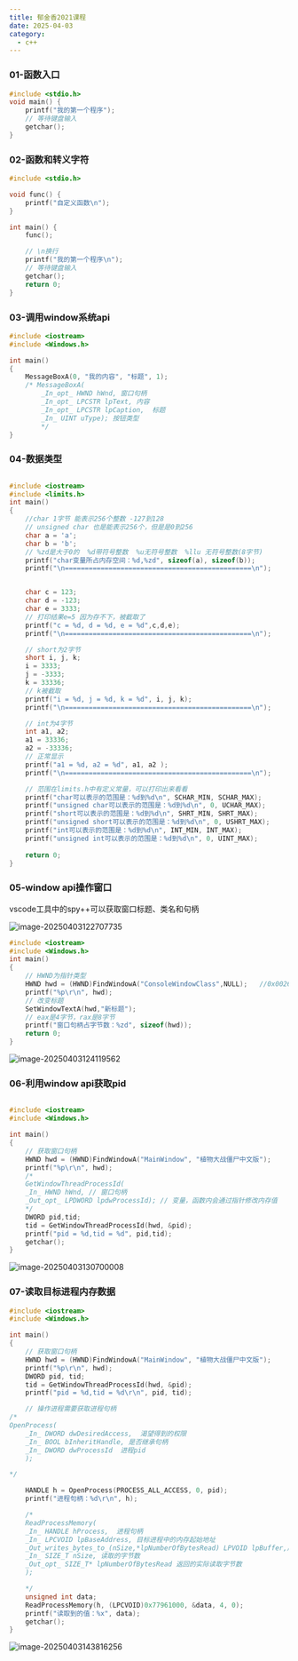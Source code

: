 ```yaml
---
title: 郁金香2021课程
date: 2025-04-03
category:
  - c++
---
```


### 01-函数入口

```c++
#include <stdio.h>
void main() {
	printf("我的第一个程序");
	// 等待键盘输入
	getchar();
}
```

### 02-函数和转义字符

```c++
#include <stdio.h>

void func() {
	printf("自定义函数\n");
}

int main() {
	func();

	// \n换行
	printf("我的第一个程序\n");
	// 等待键盘输入
	getchar();
	return 0;
}


```

### 03-调用window系统api

```c++
#include <iostream>
#include <Windows.h>

int main()
{
	MessageBoxA(0, "我的内容", "标题", 1);
	/* MessageBoxA(
		_In_opt_ HWND hWnd, 窗口句柄
		_In_opt_ LPCSTR lpText, 内容
		_In_opt_ LPCSTR lpCaption,  标题
		_In_ UINT uType); 按钮类型
		*/
}


```

### 04-数据类型

```c++

#include <iostream>
#include <limits.h>
int main()
{
	//char 1字节 能表示256个整数 -127到128
	// unsigned char 也是能表示256个，但是是0到256
	char a = 'a';   
	char b = 'b';  
	// %zd是大于0的  %d带符号整数  %u无符号整数  %llu 无符号整数(8字节)
	printf("char变量所占内存空间：%d,%zd", sizeof(a), sizeof(b));
	printf("\n===============================================\n");


	char c = 123;
	char d = -123;
	char e = 3333;
	// 打印结果e=5 因为存不下，被截取了
	printf("c = %d, d = %d, e = %d",c,d,e);
	printf("\n===============================================\n");

	// short为2字节
	short i, j, k;
	i = 3333;
	j = -3333;
	k = 33336;
	// k被截取
	printf("i = %d, j = %d, k = %d", i, j, k);
	printf("\n===============================================\n");

	// int为4字节
	int a1, a2;
	a1 = 33336;
	a2 = -33336;
	// 正常显示
	printf("a1 = %d, a2 = %d", a1, a2 );
	printf("\n===============================================\n");

	// 范围在limits.h中有定义常量，可以打印出来看看
	printf("char可以表示的范围是：%d到%d\n", SCHAR_MIN, SCHAR_MAX);
	printf("unsigned char可以表示的范围是：%d到%d\n", 0, UCHAR_MAX);
	printf("short可以表示的范围是：%d到%d\n", SHRT_MIN, SHRT_MAX);
	printf("unsigned short可以表示的范围是：%d到%d\n", 0, USHRT_MAX);
	printf("int可以表示的范围是：%d到%d\n", INT_MIN, INT_MAX);
	printf("unsigned int可以表示的范围是：%d到%d\n", 0, UINT_MAX);
	
	return 0;
}


```

### 05-window api操作窗口

vscode工具中的spy++可以获取窗口标题、类名和句柄

![image-20250403122707735](http://www.iocaop.com/images/2025-04/20250403122707781.png)

```c++
#include <iostream>
#include <Windows.h>
int main()
{
	// HWND为指针类型
	HWND hwd = (HWND)FindWindowA("ConsoleWindowClass",NULL);   //0x00261394;
	printf("%p\r\n", hwd);
	// 改变标题
	SetWindowTextA(hwd,"新标题");
	// eax是4字节，rax是8字节
	printf("窗口句柄占字节数：%zd", sizeof(hwd));
	return 0;
}

```

![image-20250403124119562](http://www.iocaop.com/images/2025-04/20250403124119613.png)

### 06-利用window api获取pid

```c++

#include <iostream>
#include <Windows.h>

int main()
{
	// 获取窗口句柄
	HWND hwd = (HWND)FindWindowA("MainWindow", "植物大战僵尸中文版"); 
	printf("%p\r\n", hwd);
	/*
	GetWindowThreadProcessId(
	_In_ HWND hWnd, // 窗口句柄
	_Out_opt_ LPDWORD lpdwProcessId); // 变量，函数内会通过指针修改内存值
	*/
	DWORD pid,tid;
	tid = GetWindowThreadProcessId(hwd, &pid);
	printf("pid = %d,tid = %d", pid,tid);
	getchar();
}

```



![image-20250403130700008](http://www.iocaop.com/images/2025-04/20250403130700049.png)

### 07-读取目标进程内存数据

```c++
#include <iostream>
#include <Windows.h>

int main()
{
	// 获取窗口句柄
	HWND hwd = (HWND)FindWindowA("MainWindow", "植物大战僵尸中文版");
	printf("%p\r\n", hwd);
	DWORD pid, tid;
	tid = GetWindowThreadProcessId(hwd, &pid);
	printf("pid = %d,tid = %d\r\n", pid, tid);

	// 操作进程需要获取进程句柄
/*
OpenProcess(
	_In_ DWORD dwDesiredAccess,  渴望得到的权限
	_In_ BOOL bInheritHandle, 是否继承句柄
	_In_ DWORD dwProcessId  进程pid
	);

*/

	HANDLE h = OpenProcess(PROCESS_ALL_ACCESS, 0, pid);
	printf("进程句柄：%d\r\n", h);

	/*
	ReadProcessMemory(
    _In_ HANDLE hProcess,  进程句柄
    _In_ LPCVOID lpBaseAddress, 目标进程中的内存起始地址
    _Out_writes_bytes_to_(nSize,*lpNumberOfBytesRead) LPVOID lpBuffer,用于存放数据的地址，先传入后，会被修改
    _In_ SIZE_T nSize, 读取的字节数
    _Out_opt_ SIZE_T* lpNumberOfBytesRead 返回的实际读取字节数
    );

	*/
	unsigned int data;
	ReadProcessMemory(h, (LPCVOID)0x77961000, &data, 4, 0);
	printf("读取到的值：%x", data);
	getchar();
}
```

![image-20250403143816256](http://www.iocaop.com/images/2025-04/20250403143816309.png)